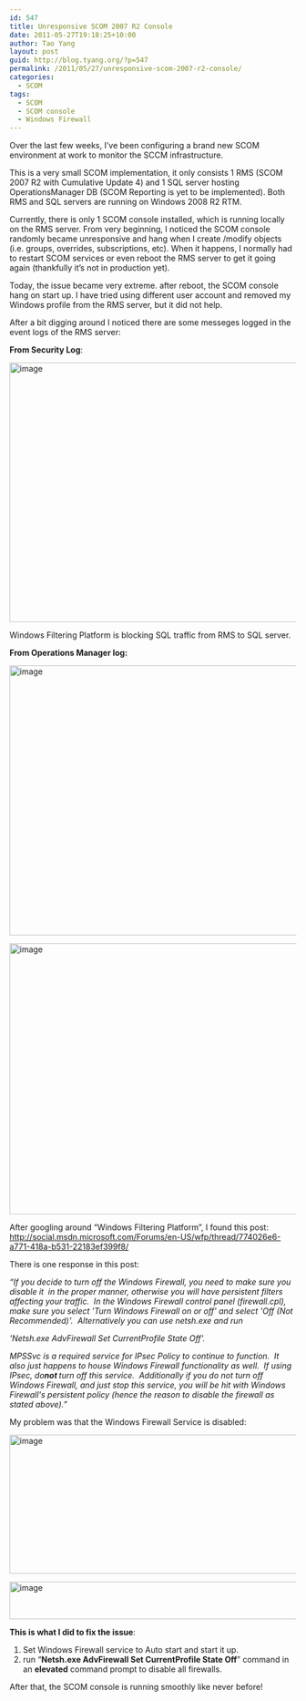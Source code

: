 ```yaml
---
id: 547
title: Unresponsive SCOM 2007 R2 Console
date: 2011-05-27T19:18:25+10:00
author: Tao Yang
layout: post
guid: http://blog.tyang.org/?p=547
permalink: /2011/05/27/unresponsive-scom-2007-r2-console/
categories:
  - SCOM
tags:
  - SCOM
  - SCOM console
  - Windows Firewall
---
```

Over the last few weeks, I’ve been configuring a brand new SCOM environment at work to monitor the SCCM infrastructure.

This is a very small SCOM implementation, it only consists 1 RMS (SCOM 2007 R2 with Cumulative Update 4) and 1 SQL server hosting OperationsManager DB (SCOM Reporting is yet to be implemented). Both RMS and SQL servers are running on Windows 2008 R2 RTM.

Currently, there is only 1 SCOM console installed, which is running locally on the RMS server. From very beginning, I noticed the SCOM console randomly became unresponsive and hang when I create /modify objects (i.e. groups, overrides, subscriptions, etc). When it happens, I normally had to restart SCOM services or even reboot the RMS server to get it going again (thankfully it’s not in production yet).

Today, the issue became very extreme. after reboot, the SCOM console hang on start up. I have tried using different user account and removed my Windows profile from the RMS server, but it did not help.

After a bit digging around I noticed there are some messeges logged in the event logs of the RMS server:

<strong>From Security Log</strong>:

<a href="http://blog.tyang.org/wp-content/uploads/2011/05/image6.png"><img style="display: inline; border-width: 0px;" title="image" src="http://blog.tyang.org/wp-content/uploads/2011/05/image_thumb6.png" border="0" alt="image" width="655" height="456" /></a>

Windows Filtering Platform is blocking SQL traffic from RMS to SQL server.

<strong>From Operations Manager log:</strong>

<a href="http://blog.tyang.org/wp-content/uploads/2011/05/image7.png"><img style="display: inline; border-width: 0px;" title="image" src="http://blog.tyang.org/wp-content/uploads/2011/05/image_thumb7.png" border="0" alt="image" width="682" height="474" /></a>

<a href="http://blog.tyang.org/wp-content/uploads/2011/05/image8.png"><img style="display: inline; border-width: 0px;" title="image" src="http://blog.tyang.org/wp-content/uploads/2011/05/image_thumb8.png" border="0" alt="image" width="689" height="476" /></a>

After googling around “Windows Filtering Platform”, I found this post: <a href="http://social.msdn.microsoft.com/Forums/en-US/wfp/thread/774026e6-a771-418a-b531-22183ef399f8/">http://social.msdn.microsoft.com/Forums/en-US/wfp/thread/774026e6-a771-418a-b531-22183ef399f8/</a>

There is one response in this post:

<em>“If you decide to turn off the Windows Firewall, you need to make sure you disable it  in the proper manner, otherwise you will have persistent filters affecting your traffic.  In the Windows Firewall control panel (firewall.cpl), make sure you select 'Turn Windows Firewall on or off' and select 'Off (Not Recommended)'.  Alternatively you can use netsh.exe and run</em>

<em>'Netsh.exe AdvFirewall Set CurrentProfile State Off'.</em>

<em>MPSSvc is a required service for IPsec Policy to continue to function.  It also just happens to house Windows Firewall functionality as well.  If using IPsec, do<strong>not </strong>turn off this service.  Additionally if you do not turn off Windows Firewall, and just stop this service, you will be hit with Windows Firewall's persistent policy (hence the reason to disable the firewall as stated above).”</em>

<em> </em>

My problem was that the Windows Firewall Service is disabled:

<a href="http://blog.tyang.org/wp-content/uploads/2011/05/image9.png"><img style="display: inline; border-width: 0px;" title="image" src="http://blog.tyang.org/wp-content/uploads/2011/05/image_thumb9.png" border="0" alt="image" width="704" height="244" /></a>

<a href="http://blog.tyang.org/wp-content/uploads/2011/05/image10.png"><img style="display: inline; border-width: 0px;" title="image" src="http://blog.tyang.org/wp-content/uploads/2011/05/image_thumb10.png" border="0" alt="image" width="699" height="66" /></a>

<strong>This is what I did to fix the issue</strong>:
<ol>
	<li>Set Windows Firewall service to Auto start and start it up.</li>
	<li>run “<strong>Netsh.exe AdvFirewall Set CurrentProfile State Off</strong>” command in an <strong>elevated</strong> command prompt to disable all firewalls.</li>
</ol>
After that, the SCOM console is running smoothly like never before!